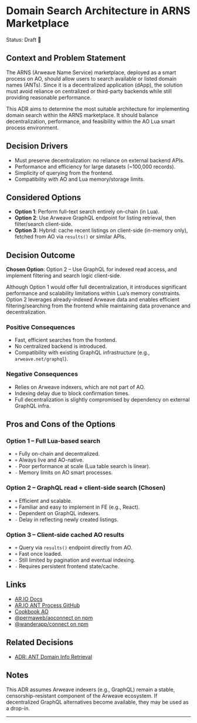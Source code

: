 # Domain Search Architecture in ARNS Marketplace

Status: Draft 🚧

## Context and Problem Statement

The ARNS (Arweave Name Service) marketplace, deployed as a smart process on AO, should allow users to search available or listed domain names (ANTs). Since it is a decentralized application (dApp), the solution must avoid reliance on centralized or third-party backends while still providing reasonable performance.

This ADR aims to determine the most suitable architecture for implementing domain search within the ARNS marketplace. It should balance decentralization, performance, and feasibility within the AO Lua smart process environment.

## Decision Drivers

- Must preserve decentralization: no reliance on external backend APIs.
- Performance and efficiency for large datasets (~100,000 records).
- Simplicity of querying from the frontend.
- Compatibility with AO and Lua memory/storage limits.

## Considered Options

- **Option 1**: Perform full-text search entirely on-chain (in Lua).
- **Option 2**: Use Arweave GraphQL endpoint for listing retrieval, then filter/search client-side.
- **Option 3**: Hybrid: cache recent listings on client-side (in-memory only), fetched from AO via `results()` or similar APIs.

## Decision Outcome

**Chosen Option**: Option 2 – Use GraphQL for indexed read access, and implement filtering and search logic client-side.

Although Option 1 would offer full decentralization, it introduces significant performance and scalability limitations within Lua’s memory constraints. Option 2 leverages already-indexed Arweave data and enables efficient filtering/searching from the frontend while maintaining data provenance and decentralization.

### Positive Consequences

- Fast, efficient searches from the frontend.
- No centralized backend is introduced.
- Compatibility with existing GraphQL infrastructure (e.g., `arweave.net/graphql`).

### Negative Consequences

- Relies on Arweave indexers, which are not part of AO.
- Indexing delay due to block confirmation times.
- Full decentralization is slightly compromised by dependency on external GraphQL infra.

## Pros and Cons of the Options

### Option 1 – Full Lua-based search

- `+` Fully on-chain and decentralized.
- `+` Always live and AO-native.
- `-` Poor performance at scale (Lua table search is linear).
- `-` Memory limits on AO smart processes.

### Option 2 – GraphQL read + client-side search (Chosen)

- `+` Efficient and scalable.
- `+` Familiar and easy to implement in FE (e.g., React).
- `-` Dependent on GraphQL indexers.
- `-` Delay in reflecting newly created listings.

### Option 3 – Client-side cached AO results

- `+` Query via `results()` endpoint directly from AO.
- `+` Fast once loaded.
- `-` Still limited by pagination and eventual indexing.
- `-` Requires persistent frontend state/cache.

## Links

- [AR.IO Docs](https://docs.ar.io/)
- [AR.IO ANT Process GitHub](https://github.com/ar-io/ar-io-ant-process)
- [Cookbook AO](https://cookbook_ao.arweave.net/)
- [@permaweb/aoconnect on npm](https://www.npmjs.com/package/@permaweb/aoconnect)
- [@wanderapp/connect on npm](https://www.npmjs.com/package/@wanderapp/connect)

## Related Decisions

- [ADR: ANT Domain Info Retrieval](./adr-ant-domain-info.md)

## Notes

This ADR assumes Arweave indexers (e.g., GraphQL) remain a stable, censorship-resistant component of the Arweave ecosystem. If decentralized GraphQL alternatives become available, they may be used as a drop-in.

---

[ADR Template]: https://adr.github.io/
